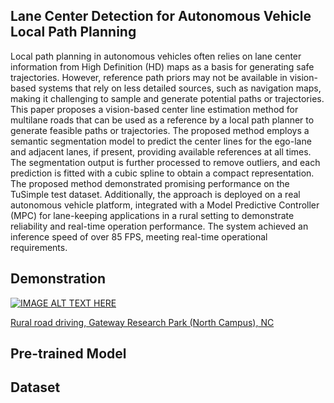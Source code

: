 ## Lane Center Detection for Autonomous Vehicle Local Path Planning
Local path planning in autonomous vehicles often
relies on lane center information from High Definition (HD) maps as a basis for generating safe trajectories. However,
reference path priors may not be available in vision-based systems that rely on less detailed sources, such as navigation
maps, making it challenging to sample and generate potential paths or trajectories. This paper proposes a vision-based
center line estimation method for multilane roads that can be used as a reference by a local path planner to generate
feasible paths or trajectories. The proposed method employs a semantic segmentation model to predict the center lines for
the ego-lane and adjacent lanes, if present, providing available references at all times. The segmentation output is further
processed to remove outliers, and each prediction is fitted with a cubic spline to obtain a compact representation. The
proposed method demonstrated promising performance on the TuSimple test dataset. Additionally, the approach is deployed
on a real autonomous vehicle platform, integrated with a Model Predictive Controller (MPC) for lane-keeping applications in a
rural setting to demonstrate reliability and real-time operation performance. The system achieved an inference speed of over
85 FPS, meeting real-time operational requirements.


## Demonstration
[![IMAGE ALT TEXT HERE](https://img.youtube.com/vi/QUAs-sD0vJs/0.jpg)](https://youtu.be/QUAs-sD0vJs)

<a href="https://youtu.be/QUAs-sD0vJs"> Rural road driving, Gateway Research Park (North Campus), NC </a>

## Pre-trained Model 

## Dataset
